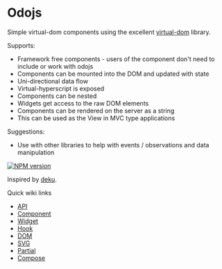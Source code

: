 # Odojs

Simple virtual-dom components using the excellent [virtual-dom](https://github.com/Matt-Esch/virtual-dom) library.

Supports:
- Framework free components - users of the component don't need to include or work with odojs
- Components can be mounted into the DOM and updated with state
- Uni-directional data flow
- Virtual-hyperscript is exposed
- Components can be nested
- Widgets get access to the raw DOM elements
- Components can be rendered on the server as a string
- This can be used as the View in MVC type applications

Suggestions:
- Use with other libraries to help with events / observations and data manipulation

[![NPM version](https://badge.fury.io/js/odojs.svg)](http://badge.fury.io/js/odojs)

Inspired by [deku](https://github.com/segmentid/deku/).

Quick wiki links
- [API](https://github.com/odojs/odojs/wiki/home)
- [Component](https://github.com/odojs/odojs/wiki/component)
- [Widget](https://github.com/odojs/odojs/wiki/widget)
- [Hook](https://github.com/odojs/odojs/wiki/hook)
- [DOM](https://github.com/odojs/odojs/wiki/dom)
- [SVG](https://github.com/odojs/odojs/wiki/svg)
- [Partial](https://github.com/odojs/odojs/wiki/partial)
- [Compose](https://github.com/odojs/odojs/wiki/compose)
